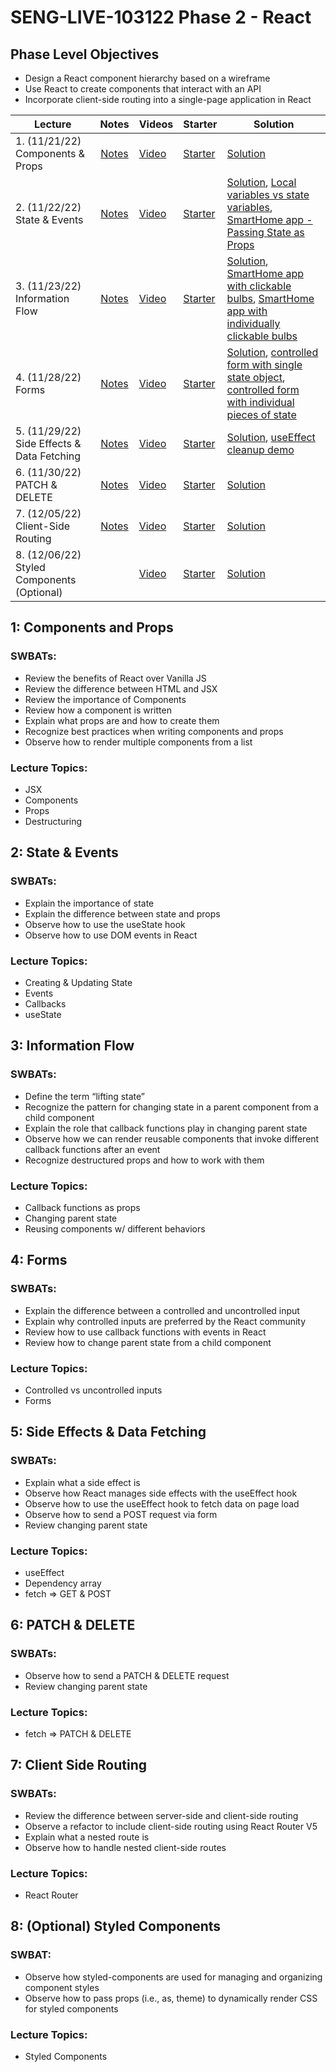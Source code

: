 # SENG-LIVE-103122 Phase 2 - React

## Phase Level Objectives

- Design a React component hierarchy based on a wireframe
- Use React to create components that interact with an API
- Incorporate client-side routing into a single-page application in React


| Lecture | Notes | Videos | Starter | Solution |
| ------- | :---: | ------ | ------- | -------- |
| 1. (11/21/22) Components & Props     |  [Notes](https://docs.google.com/document/d/1mWeS-3nEwNLNBMwkAktXUJoZOXmTQuUHmLcO8XKbI2M/edit#bookmark=id.492l5qp12q1x)     |  [Video](https://vimeo.com/773537652)      |    [Starter](https://github.com/learn-co-students/SENG-LIVE-103122-phase-2/tree/main/01_components_and_props)     |   [Solution](https://github.com/learn-co-students/SENG-LIVE-103122-phase-2/tree/01_notes)       |
| 2. (11/22/22) State & Events     |  [Notes](https://docs.google.com/document/d/1mWeS-3nEwNLNBMwkAktXUJoZOXmTQuUHmLcO8XKbI2M/edit#bookmark=id.vd3lnycixohm)     |   [Video](https://vimeo.com/773975039)     |    [Starter](https://github.com/learn-co-students/SENG-LIVE-103122-phase-2/tree/main/02_state_and_events%20)     |    [Solution](https://github.com/learn-co-students/SENG-LIVE-103122-phase-2/tree/02_notes), [Local variables vs state variables](https://docs.google.com/document/d/1mWeS-3nEwNLNBMwkAktXUJoZOXmTQuUHmLcO8XKbI2M/edit?usp=sharing), [SmartHome app - Passing State as Props](https://codesandbox.io/s/vigilant-minsky-iiykrb)      |
| 3. (11/23/22) Information Flow     |  [Notes](https://docs.google.com/document/d/1mWeS-3nEwNLNBMwkAktXUJoZOXmTQuUHmLcO8XKbI2M/edit#bookmark=id.wy2x156r59it)     |  [Video](#)      |   [Starter](#)      |    [Solution](#), [SmartHome app with clickable bulbs](https://codesandbox.io/s/smarthome-with-clickable-bulbs-woyctp), [SmartHome app with individually clickable bulbs](https://codesandbox.io/s/smarthome-with-individually-switchable-bulbs-du3hot)      |
| 4. (11/28/22) Forms     |   [Notes](https://docs.google.com/document/d/1mWeS-3nEwNLNBMwkAktXUJoZOXmTQuUHmLcO8XKbI2M/edit#bookmark=id.9becevreox7j)    |   [Video](#)     |   [Starter](#)      |  [Solution](#), [controlled form with single state object](https://codesandbox.io/s/refactoring-a-controlled-form-with-individual-pieces-of-state-juv663?file=/src/App.js), [controlled form with individual pieces of state](https://codesandbox.io/s/controlled-form-with-individual-pieces-of-state-pbjpe4?from-embed)        |
| 5. (11/29/22) Side Effects & Data Fetching     |  [Notes](https://docs.google.com/document/d/1mWeS-3nEwNLNBMwkAktXUJoZOXmTQuUHmLcO8XKbI2M/edit#bookmark=id.c2ylqc4vikay)     |   [Video](#)     |   [Starter](#)      |   [Solution](#), [useEffect cleanup demo](https://codesandbox.io/s/useeffect-cleanup-ig17kd?file=/src/Timer.js)       |
| 6. (11/30/22) PATCH & DELETE     |   [Notes](https://docs.google.com/document/d/1mWeS-3nEwNLNBMwkAktXUJoZOXmTQuUHmLcO8XKbI2M/edit#bookmark=id.wt5i3c5f41d9)    |   [Video](#)     |    [Starter](#)     |   [Solution](#)       |
| 7. (12/05/22) Client-Side Routing     |   [Notes](https://docs.google.com/document/d/1mWeS-3nEwNLNBMwkAktXUJoZOXmTQuUHmLcO8XKbI2M/edit#bookmark=kix.6dlvxf2ydepe)    |    [Video](#)    |   [Starter](#)      |    [Solution](#)      |
| 8. (12/06/22) Styled Components (Optional)    |   |    [Video](#)    |   [Starter](#)      |    [Solution](#)      |

## 1: Components and Props
### SWBATs:
- Review the benefits of React over Vanilla JS 
- Review the difference between HTML and JSX
- Review the importance of Components
- Review how a component is written
- Explain what props are and how to create them
- Recognize best practices when writing components and props
- Observe how to render multiple components from a list
### Lecture Topics:
- JSX
- Components
- Props
- Destructuring


## 2: State & Events

### SWBATs:
- Explain the importance of state
- Explain the difference between state and props
- Observe how to use the useState hook
- Observe how to use DOM events in React
### Lecture Topics:
- Creating & Updating State
- Events
- Callbacks
- useState


## 3: Information Flow
### SWBATs:
- Define the term “lifting state”
- Recognize the pattern for changing state in a parent component from a child component
- Explain the role that callback functions play in changing parent state
- Observe how we can render reusable components that invoke different callback functions after an event
- Recognize destructured props and how to work with them
### Lecture Topics:
- Callback functions as props
- Changing parent state
- Reusing components w/ different behaviors

## 4: Forms
### SWBATs:
- Explain the difference between a controlled and uncontrolled input
- Explain why controlled inputs are preferred by the React community
- Review how to use callback functions with events in React
- Review how to change parent state from a child component
### Lecture Topics:
- Controlled vs uncontrolled inputs
- Forms

## 5: Side Effects & Data Fetching

### SWBATs:
- Explain what a side effect is
- Observe how React manages side effects with the useEffect hook
- Observe how to use the useEffect hook to fetch data on page load
- Observe how to send a POST request via form
- Review changing parent state
### Lecture Topics:
- useEffect
- Dependency array
- fetch => GET & POST

## 6: PATCH & DELETE
### SWBATs:
- Observe how to send a PATCH & DELETE request
- Review changing parent state
### Lecture Topics:
- fetch => PATCH & DELETE

## 7: Client Side Routing

### SWBATs:
- Review the difference between server-side and client-side routing
- Observe a refactor to include client-side routing using React Router V5
- Explain what a nested route is
- Observe how to handle nested client-side routes 
### Lecture Topics:
- React Router

## 8: (Optional) Styled Components
### SWBAT:
- Observe how styled-components are used for managing and organizing component styles
- Observe how to pass props (i.e., as, theme) to dynamically render CSS for styled components
### Lecture Topics:
- Styled Components
